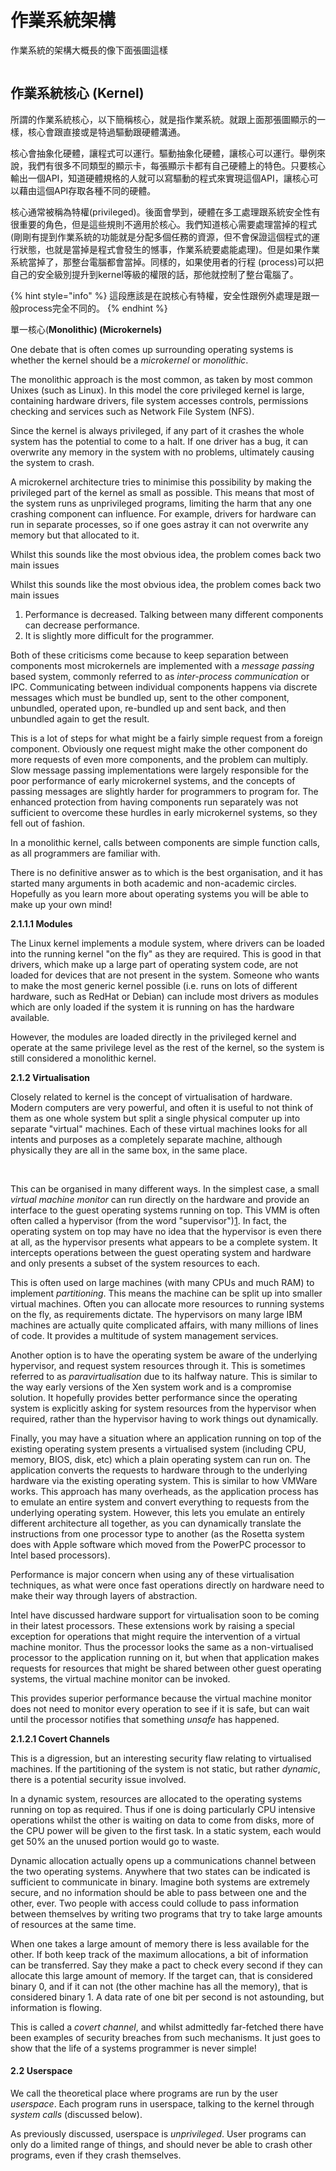 # 作業系統架構

作業系統的架構大概長的像下面張圖這樣

<figure><img src="../.gitbook/assets/image.png" alt=""><figcaption></figcaption></figure>

## 作業系統核心 (Kernel)

所謂的作業系統核心，以下簡稱核心，就是指作業系統。就跟上面那張圖顯示的一樣，核心會跟直接或是特過驅動跟硬體溝通。

核心會抽象化硬體，讓程式可以運行。驅動抽象化硬體，讓核心可以運行。舉例來說，我們有很多不同類型的顯示卡，每張顯示卡都有自己硬體上的特色。只要核心輸出一個API，知道硬體規格的人就可以寫驅動的程式來實現這個API，讓核心可以藉由這個API存取各種不同的硬體。

核心通常被稱為特權(privileged)。後面會學到，硬體在多工處理跟系統安全性有很重要的角色，但是這些規則不適用於核心。我們知道核心需要處理當掉的程式(剛剛有提到作業系統的功能就是分配多個任務的資源，但不會保證這個程式的運行狀態，也就是當掉是程式會發生的憾事，作業系統要處能處理)。但是如果作業系統當掉了，那整台電腦都會當掉。同樣的，如果使用者的行程 (process)可以把自己的安全級別提升到kernel等級的權限的話，那他就控制了整台電腦了。

{% hint style="info" %}
這段應該是在說核心有特權，安全性跟例外處理是跟一般process完全不同的。
{% endhint %}

單一核心(**Monolithic)  (Microkernels)**

One debate that is often comes up surrounding operating systems is whether the kernel should be a _microkernel_ or _monolithic_.

The monolithic approach is the most common, as taken by most common Unixes (such as Linux). In this model the core privileged kernel is large, containing hardware drivers, file system accesses controls, permissions checking and services such as Network File System (NFS).

Since the kernel is always privileged, if any part of it crashes the whole system has the potential to come to a halt. If one driver has a bug, it can overwrite any memory in the system with no problems, ultimately causing the system to crash.

A microkernel architecture tries to minimise this possibility by making the privileged part of the kernel as small as possible. This means that most of the system runs as unprivileged programs, limiting the harm that any one crashing component can influence. For example, drivers for hardware can run in separate processes, so if one goes astray it can not overwrite any memory but that allocated to it.

Whilst this sounds like the most obvious idea, the problem comes back two main issues

Whilst this sounds like the most obvious idea, the problem comes back two main issues

1. Performance is decreased. Talking between many different components can decrease performance.
2. It is slightly more difficult for the programmer.

Both of these criticisms come because to keep separation between components most microkernels are implemented with a _message passing_ based system, commonly referred to as _inter-process communication_ or IPC. Communicating between individual components happens via discrete messages which must be bundled up, sent to the other component, unbundled, operated upon, re-bundled up and sent back, and then unbundled again to get the result.

This is a lot of steps for what might be a fairly simple request from a foreign component. Obviously one request might make the other component do more requests of even more components, and the problem can multiply. Slow message passing implementations were largely responsible for the poor performance of early microkernel systems, and the concepts of passing messages are slightly harder for programmers to program for. The enhanced protection from having components run separately was not sufficient to overcome these hurdles in early microkernel systems, so they fell out of fashion.

In a monolithic kernel, calls between components are simple function calls, as all programmers are familiar with.

There is no definitive answer as to which is the best organisation, and it has started many arguments in both academic and non-academic circles. Hopefully as you learn more about operating systems you will be able to make up your own mind!

**2.1.1.1 Modules**

The Linux kernel implements a module system, where drivers can be loaded into the running kernel "on the fly" as they are required. This is good in that drivers, which make up a large part of operating system code, are not loaded for devices that are not present in the system. Someone who wants to make the most generic kernel possible (i.e. runs on lots of different hardware, such as RedHat or Debian) can include most drivers as modules which are only loaded if the system it is running on has the hardware available.

However, the modules are loaded directly in the privileged kernel and operate at the same privilege level as the rest of the kernel, so the system is still considered a monolithic kernel.

**2.1.2 Virtualisation**

Closely related to kernel is the concept of virtualisation of hardware. Modern computers are very powerful, and often it is useful to not think of them as one whole system but split a single physical computer up into separate "virtual" machines. Each of these virtual machines looks for all intents and purposes as a completely separate machine, although physically they are all in the same box, in the same place.

<figure><img src="../.gitbook/assets/image (1).png" alt=""><figcaption></figcaption></figure>

\
This can be organised in many different ways. In the simplest case, a small _virtual machine monitor_ can run directly on the hardware and provide an interface to the guest operating systems running on top. This VMM is often often called a hypervisor (from the word "supervisor")[1](https://www.bottomupcs.com/ch04s02.html#organisation\_of\_os\_s1\_s2\_para2\_footnote1-fnote). In fact, the operating system on top may have no idea that the hypervisor is even there at all, as the hypervisor presents what appears to be a complete system. It intercepts operations between the guest operating system and hardware and only presents a subset of the system resources to each.

This is often used on large machines (with many CPUs and much RAM) to implement _partitioning_. This means the machine can be split up into smaller virtual machines. Often you can allocate more resources to running systems on the fly, as requirements dictate. The hypervisors on many large IBM machines are actually quite complicated affairs, with many millions of lines of code. It provides a multitude of system management services.

Another option is to have the operating system be aware of the underlying hypervisor, and request system resources through it. This is sometimes referred to as _paravirtualisation_ due to its halfway nature. This is similar to the way early versions of the Xen system work and is a compromise solution. It hopefully provides better performance since the operating system is explicitly asking for system resources from the hypervisor when required, rather than the hypervisor having to work things out dynamically.

Finally, you may have a situation where an application running on top of the existing operating system presents a virtualised system (including CPU, memory, BIOS, disk, etc) which a plain operating system can run on. The application converts the requests to hardware through to the underlying hardware via the existing operating system. This is similar to how VMWare works. This approach has many overheads, as the application process has to emulate an entire system and convert everything to requests from the underlying operating system. However, this lets you emulate an entirely different architecture all together, as you can dynamically translate the instructions from one processor type to another (as the Rosetta system does with Apple software which moved from the PowerPC processor to Intel based processors).

Performance is major concern when using any of these virtualisation techniques, as what were once fast operations directly on hardware need to make their way through layers of abstraction.

Intel have discussed hardware support for virtualisation soon to be coming in their latest processors. These extensions work by raising a special exception for operations that might require the intervention of a virtual machine monitor. Thus the processor looks the same as a non-virtualised processor to the application running on it, but when that application makes requests for resources that might be shared between other guest operating systems, the virtual machine monitor can be invoked.

This provides superior performance because the virtual machine monitor does not need to monitor every operation to see if it is safe, but can wait until the processor notifies that something _unsafe_ has happened.

**2.1.2.1 Covert Channels**

This is a digression, but an interesting security flaw relating to virtualised machines. If the partitioning of the system is not static, but rather _dynamic_, there is a potential security issue involved.

In a dynamic system, resources are allocated to the operating systems running on top as required. Thus if one is doing particularly CPU intensive operations whilst the other is waiting on data to come from disks, more of the CPU power will be given to the first task. In a static system, each would get 50% an the unused portion would go to waste.

Dynamic allocation actually opens up a communications channel between the two operating systems. Anywhere that two states can be indicated is sufficient to communicate in binary. Imagine both systems are extremely secure, and no information should be able to pass between one and the other, ever. Two people with access could collude to pass information between themselves by writing two programs that try to take large amounts of resources at the same time.

When one takes a large amount of memory there is less available for the other. If both keep track of the maximum allocations, a bit of information can be transferred. Say they make a pact to check every second if they can allocate this large amount of memory. If the target can, that is considered binary 0, and if it can not (the other machine has all the memory), that is considered binary 1. A data rate of one bit per second is not astounding, but information is flowing.

This is called a _covert channel_, and whilst admittedly far-fetched there have been examples of security breaches from such mechanisms. It just goes to show that the life of a systems programmer is never simple!

#### 2.2 Userspace

We call the theoretical place where programs are run by the user _userspace_. Each program runs in userspace, talking to the kernel through _system calls_ (discussed below).

As previously discussed, userspace is _unprivileged_. User programs can only do a limited range of things, and should never be able to crash other programs, even if they crash themselves.





